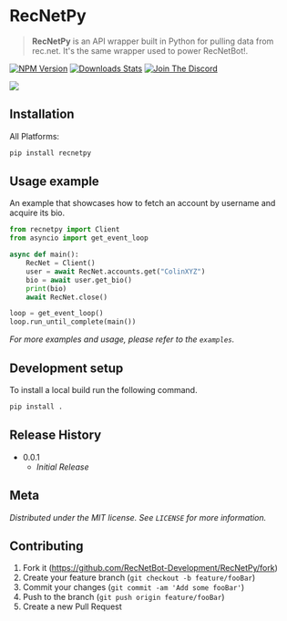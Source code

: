 # RecNetPy
> **RecNetPy** is an API wrapper built in Python for pulling data from rec.net. It's the same wrapper used to power RecNetBot!.

[![NPM Version][pip-image]][pip-url]
[![Downloads Stats][pip-downloads]][pip-url]
[![Join The Discord][discord]][discord-url]

![](img/header.png)

## Installation

All Platforms:

```sh
pip install recnetpy
```

## Usage example

An example that showcases how to fetch an account by username and acquire its bio.

```py
from recnetpy import Client
from asyncio import get_event_loop

async def main():
    RecNet = Client()
    user = await RecNet.accounts.get("ColinXYZ")
    bio = await user.get_bio()
    print(bio)
    await RecNet.close()

loop = get_event_loop()
loop.run_until_complete(main())
```

_For more examples and usage, please refer to the ``examples``._

## Development setup

To install a local build run the following command.

```sh
pip install .
```

## Release History

* 0.0.1
    * _Initial Release_

## Meta

_Distributed under the MIT license. See ``LICENSE`` for more information._


## Contributing

1. Fork it (<https://github.com/RecNetBot-Development/RecNetPy/fork>)
2. Create your feature branch (`git checkout -b feature/fooBar`)
3. Commit your changes (`git commit -am 'Add some fooBar'`)
4. Push to the branch (`git push origin feature/fooBar`)
5. Create a new Pull Request

<!-- Markdown link & img dfn's -->
[pip-image]: https://img.shields.io/pypi/v/recnetpy?style=flat-square
[pip-url]: https://pypi.org/project/recnetpy/
[pip-downloads]: https://img.shields.io/pypi/dm/recnetpy?style=flat-square
[discord]: https://img.shields.io/discord/745219512529584195?style=flat-square
[discord-url]: https://discord.gg/GPVdhMa2zK